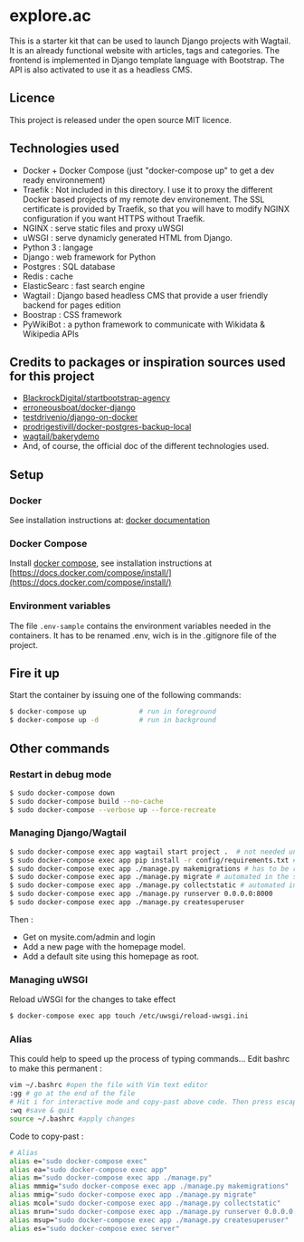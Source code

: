 # explore.ac

This is a starter kit that can be used to launch Django projects with Wagtail. It is an already functional website with articles, tags and categories. The frontend is implemented in Django template language with Bootstrap. The API is also activated to use it as a headless CMS.

## Licence

This project is released under the open source MIT licence.

## Technologies used

- Docker + Docker Compose (just "docker-compose up" to get a dev ready environnement)
- Traefik : Not included in this directory. I use it to proxy the different Docker based projects of my remote dev environement. The SSL certificate is provided by Traefik, so that you will have to modify NGINX configuration if you want HTTPS without Traefik.
- NGINX : serve static files and proxy uWSGI
- uWSGI : serve dynamicly generated HTML from Django.
- Python 3 : langage
- Django  : web framework for Python
- Postgres : SQL database
- Redis : cache
- ElasticSearc : fast search engine
- Wagtail : Django based headless CMS that provide a user friendly backend for pages edition
- Boostrap : CSS framework
- PyWikiBot : a python framework to communicate with Wikidata & Wikipedia APIs

## Credits to packages or inspiration sources used for this project

- [BlackrockDigital/startbootstrap-agency](https://github.com/BlackrockDigital/startbootstrap-agency)
- [erroneousboat/docker-django](https://github.com/erroneousboat/docker-django)
- [testdrivenio/django-on-docker](https://github.com/testdrivenio/django-on-docker)
- [prodrigestivill/docker-postgres-backup-local](https://github.com/prodrigestivill/docker-postgres-backup-local)
- [wagtail/bakerydemo](https://github.com/wagtail/bakerydemo)
- And, of course, the official doc of the different technologies used.

## Setup

### Docker
See installation instructions at: [docker documentation](https://docs.docker.com/install/)

### Docker Compose
Install [docker compose](https://github.com/docker/compose), see installation instructions at [https://docs.docker.com/compose/install/](https://docs.docker.com/compose/install/)

### Environment variables
The file `.env-sample` contains the environment variables needed in the containers.
It has to be renamed .env, wich is in the .gitignore file of the project.

## Fire it up
Start the container by issuing one of the following commands:
```bash
$ docker-compose up             # run in foreground
$ docker-compose up -d          # run in background
```
## Other commands

### Restart in debug mode

```bash
$ sudo docker-compose down
$ sudo docker-compose build --no-cache
$ sudo docker-compose --verbose up --force-recreate 
```

### Managing Django/Wagtail

```bash
$ sudo docker-compose exec app wagtail start project .  # not needed unless the current site structure is deleted
$ sudo docker-compose exec app pip install -r config/requirements.txt # not needed unless the current site structure is deleted
$ sudo docker-compose exec app ./manage.py makemigrations # has to be run after startup with migrate if the migration files have been deleted
$ sudo docker-compose exec app ./manage.py migrate # automated in the startup script with fake-initial
$ sudo docker-compose exec app ./manage.py collectstatic # automated in the startup script
$ sudo docker-compose exec app ./manage.py runserver 0.0.0.0:8000 
$ sudo docker-compose exec app ./manage.py createsuperuser
```

Then :
- Get on mysite.com/admin and login
- Add a new page with the homepage model.
- Add a default site using this homepage as root.

### Managing uWSGI

Reload uWSGI for the changes to take effect
```bash
$ docker-compose exec app touch /etc/uwsgi/reload-uwsgi.ini
```

### Alias

This could help to speed up the process of typing commands...
Edit bashrc to make this permanent :

```bash
vim ~/.bashrc #open the file with Vim text editor
:gg # go at the end of the file
# Hit i for interactive mode and copy-past above code. Then press escape.
:wq #save & quit
source ~/.bashrc #apply changes
```

Code to copy-past :

```bash
# Alias
alias e="sudo docker-compose exec"
alias ea="sudo docker-compose exec app"
alias m="sudo docker-compose exec app ./manage.py"
alias mmmig="sudo docker-compose exec app ./manage.py makemigrations"
alias mmig="sudo docker-compose exec app ./manage.py migrate"
alias mcol="sudo docker-compose exec app ./manage.py collectstatic"
alias mrun="sudo docker-compose exec app ./manage.py runserver 0.0.0.0:8000"
alias msup="sudo docker-compose exec app ./manage.py createsuperuser"
alias es="sudo docker-compose exec server"
```
